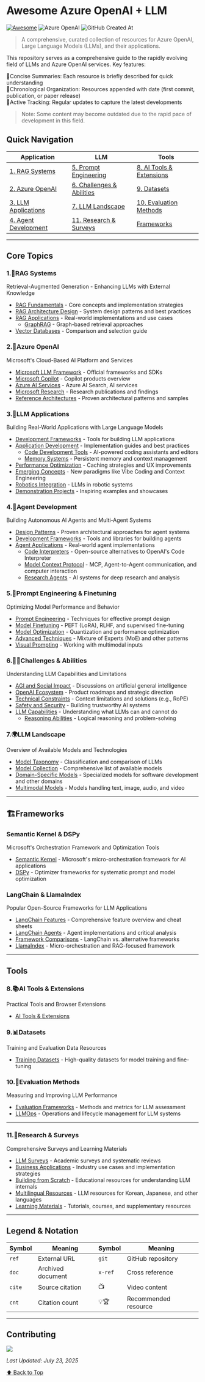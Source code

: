 # Awesome Azure OpenAI + LLM

[![Awesome](https://awesome.re/badge-flat2.svg)](https://awesome.re)
![Azure OpenAI](https://img.shields.io/badge/llm-azure_openai-blue?style=flat-square)
![GitHub Created At](https://img.shields.io/github/created-at/kimtth/awesome-azure-openai-llm?style=flat-square)

> A comprehensive, curated collection of resources for Azure OpenAI, Large Language Models (LLMs), and their applications.

This repository serves as a comprehensive guide to the rapidly evolving field of LLMs and Azure OpenAI services. Key features:

🔹Concise Summaries: Each resource is briefly described for quick understanding  
🔹Chronological Organization: Resources appended with date (first commit, publication, or paper release)  
🔹Active Tracking: Regular updates to capture the latest developments  

> Note: Some content may become outdated due to the rapid pace of development in this field.

## Quick Navigation

| Application | LLM | Tools |
|------------|-------------------|----------------------|
| [1. RAG Systems](#1rag-systems) | [5. Prompt Engineering](#5prompt-engineering--finetuning) | [8. AI Tools & Extensions](#8ai-tools--extensions) |
| [2. Azure OpenAI](#2azure-openai) | [6. Challenges & Abilities](#6challenges--abilities) | [9. Datasets](#9datasets) |
| [3. LLM Applications](#3llm-applications) | [7. LLM Landscape](#7llm-landscape) | [10. Evaluation Methods](#10evaluation-methods) |
| [4. Agent Development](#4agent-development) | [11. Research & Surveys](#11research--surveys) | [Frameworks](#️frameworks) |

---

## Core Topics

### 1.🎯RAG Systems
Retrieval-Augmented Generation - Enhancing LLMs with External Knowledge

- [RAG Fundamentals](section/rag.md/#rag-retrieval-augmented-generation) - Core concepts and implementation strategies
- [RAG Architecture Design](section/rag.md/#rag-solution-design) - System design patterns and best practices
- [RAG Applications](section/rag.md/#rag-development) - Real-world implementations and use cases
  - [GraphRAG](section/rag.md/#graphrag) - Graph-based retrieval approaches
- [Vector Databases](section/rag.md/#vector-database-comparison) - Comparison and selection guide

### 2.🌌Azure OpenAI
Microsoft's Cloud-Based AI Platform and Services

- [Microsoft LLM Framework](section/aoai.md/#microsoft-azure-openai-llm-framework) - Official frameworks and SDKs
- [Microsoft Copilot](section/aoai.md/#microsoft-copilot) - Copilot products overview
- [Azure AI Services](section/aoai.md/#azure-ai-search) - Azure AI Search, AI services
- [Microsoft Research](section/aoai.md/#microsoft-research) - Research publications and findings
- [Reference Architectures](section/aoai.md/#azure-reference-architectures) - Proven architectural patterns and samples

### 3.🤖LLM Applications
Building Real-World Applications with Large Language Models

- [Development Frameworks](section/app.md/#applications-frameworks-and-user-interface-uiux) - Tools for building LLM applications
- [Application Development](section/app.md/#llm-application-development) - Implementation guides and best practices
  - [Code Development Tools](section/app.md/#code-editor--agent) - AI-powered coding assistants and editors
  - [Memory Systems](section/app.md/#llm-memory) - Persistent memory and context management
- [Performance Optimization](section/app.md/#caching) - Caching strategies and UX improvements
- [Emerging Concepts](section/app.md/#proposals--glossary) - New paradigms like Vibe Coding and Context Engineering
- [Robotics Integration](section/app.md/#llm-for-robotics) - LLMs in robotic systems
- [Demonstration Projects](section/app.md/#awesome-demo) - Inspiring examples and showcases

### 4.🤖Agent Development
Building Autonomous AI Agents and Multi-Agent Systems

- [Design Patterns](section/agent.md/#agent-design-patterns) - Proven architectural approaches for agent systems
- [Development Frameworks](section/agent.md/#agent-framework) - Tools and libraries for building agents
- [Agent Applications](section/agent.md/#agent-application) - Real-world agent implementations
  - [Code Interpreters](section/agent.md/#oss-alternatives-for-openai-code-interpreter-aka-advanced-data-analytics) - Open-source alternatives to OpenAI's Code Interpreter
  - [Model Context Protocol](section/agent.md/#model-context-protocol-mcp-a2a-computer-use) - MCP, Agent-to-Agent communication, and computer interaction
  - [Research Agents](section/agent.md/#deep-research) - AI systems for deep research and analysis

### 5.🧠Prompt Engineering & Finetuning
Optimizing Model Performance and Behavior

- [Prompt Engineering](section/prompt.md/#prompt-engineering) - Techniques for effective prompt design
- [Model Finetuning](section/ft.md/#finetuning) - PEFT (LoRA), RLHF, and supervised fine-tuning
- [Model Optimization](section/ft.md/#quantization-techniques) - Quantization and performance optimization
- [Advanced Techniques](section/ft.md/#other-techniques-and-llm-patterns) - Mixture of Experts (MoE) and other patterns
- [Visual Prompting](section/prompt.md/#visual-prompting--visual-grounding) - Working with multimodal inputs

### 6.🏄‍♂️Challenges & Abilities
Understanding LLM Capabilities and Limitations

- [AGI and Social Impact](section/chab.md/#agi-discussion-and-social-impact) - Discussions on artificial general intelligence
- [OpenAI Ecosystem](section/chab.md/#openais-roadmap-and-products) - Product roadmaps and strategic direction
- [Technical Constraints](section/chab.md/#context-constraints) - Context limitations and solutions (e.g., RoPE)
- [Safety and Security](section/chab.md/#trustworthy-safe-and-secure-llm) - Building trustworthy AI systems
- [LLM Capabilities](section/chab.md/#large-language-model-is-abilities) - Understanding what LLMs can and cannot do
  - [Reasoning Abilities](section/chab.md/#reasoning) - Logical reasoning and problem-solving

### 7.🌍LLM Landscape
Overview of Available Models and Technologies

- [Model Taxonomy](section/llm.md/#large-language-models-in-2023) - Classification and comparison of LLMs
- [Model Collection](section/llm.md/#large-language-model-collection) - Comprehensive list of available models
- [Domain-Specific Models](section/llm.md/#llm-for-domain-specific) - Specialized models for software development and other domains
- [Multimodal Models](section/llm.md/#mllm-multimodal-large-language-model) - Models handling text, image, audio, and video

---

## 🏗️Frameworks

### Semantic Kernel & DSPy
Microsoft's Orchestration Framework and Optimization Tools

- [Semantic Kernel](section/sk_dspy.md/#semantic-kernel) - Microsoft's micro-orchestration framework for AI applications
- [DSPy](section/sk_dspy.md/#dspy) - Optimizer frameworks for systematic prompt and model optimization

### LangChain & LlamaIndex
Popular Open-Source Frameworks for LLM Applications

- [LangChain Features](section/langchain.md/#langchain-feature-matrix--cheetsheet) - Comprehensive feature overview and cheat sheets
- [LangChain Agents](section/langchain.md/#langchain-chain-type-chains--summarizer) - Agent implementations and critical analysis
- [Framework Comparisons](section/langchain.md/#langchain-vs-competitors) - LangChain vs. alternative frameworks
- [LlamaIndex](section/langchain.md/#llamaindex) - Micro-orchestration and RAG-focused framework

---

## Tools

### 8.📚AI Tools & Extensions
Practical Tools and Browser Extensions

- [AI Tools & Extensions](section/ai_tool.md/#general-ai-tools-and-extensions)

### 9.📊Datasets
Training and Evaluation Data Resources

- [Training Datasets](section/dataset.md/#datasets-for-llm-training) - High-quality datasets for model training and fine-tuning

### 10.📝Evaluation Methods
Measuring and Improving LLM Performance

- [Evaluation Frameworks](section/eval.md/#evaluating-large-language-models) - Methods and metrics for LLM assessment
- [LLMOps](section/eval.md/#llmops-large-language-model-operations) - Operations and lifecycle management for LLM systems

---

### 11.🧠Research & Surveys
Comprehensive Surveys and Learning Materials

- [LLM Surveys](section/survey_ref.md/#survey-on-large-language-models) - Academic surveys and systematic reviews
- [Business Applications](section/survey_ref.md/#business-use-cases) - Industry use cases and implementation strategies
- [Building from Scratch](section/survey_ref.md/#build-an-llms-from-scratch-picogpt-and-lit-gpt) - Educational resources for understanding LLM internals
- [Multilingual Resources](section/survey_ref.md/#llm-materials-for-east-asian-languages) - LLM resources for Korean, Japanese, and other languages
- [Learning Materials](section/survey_ref.md/#learning-and-supplementary-materials) - Tutorials, courses, and supplementary resources

---

## Legend & Notation

| Symbol | Meaning | Symbol | Meaning |
|--------|---------|--------|---------|
| `ref` | External URL | `git` | GitHub repository |
| `doc` | Archived document | `x-ref` | Cross reference |
| `cite` | Source citation | 📺 | Video content |
| `cnt` | Citation count | 💡🏆 | Recommended resource |

---

## Contributing

<a href="https://github.com/kimtth/awesome-azure-openai-llm/graphs/contributors">
  <img src="https://contrib.rocks/image?repo=kimtth/awesome-azure-openai-llm" />
</a>

<!-- All rights reserved © `kimtth` -->

*Last Updated: July 23, 2025*

[⬆ Back to Top](#awesome-azure-openai--llm-resources)
